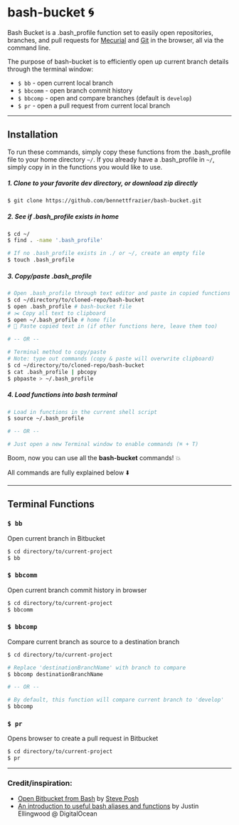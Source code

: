# bash-bucket 🌀
Bash Bucket is a .bash_profile function set to easily open repositories, branches, and pull requests for [Mecurial](https://www.mercurial-scm.org/) and [Git](https://git-scm.com/) in the browser, all via the command line.

The purpose of bash-bucket is to efficiently open up current branch details through the terminal window:
- `$ bb` - open current local branch
- `$ bbcomm` - open branch commit history
- `$ bbcomp` - open and compare branches (default is `develop`)
- `$ pr` - open a pull request from current local branch

---------

## Installation

To run these commands, simply copy these functions from the .bash_profile file to your home directory `~/`. If you already have a .bash_profile in `~/`, simply copy in in the functions you would like to use.

##### 1. Clone to your favorite dev directory, or download zip directly
```sh
$ git clone https://github.com/bennettfrazier/bash-bucket.git
```

##### 2. See if .bash_profile exists in home
```sh
$ cd ~/
$ find . -name '.bash_profile'

# If no .bash_profile exists in ./ or ~/, create an empty file
$ touch .bash_profile
```

##### 3. Copy/paste .bash_profile
```sh
# Open .bash_profile through text editor and paste in copied functions
$ cd ~/directory/to/cloned-repo/bash-bucket
$ open .bash_profile # bash-bucket file
# ✂️ Copy all text to clipboard
$ open ~/.bash_profile # home file
# 📑 Paste copied text in (if other functions here, leave them too)

# -- OR --  

# Terminal method to copy/paste
# Note: type out commands (copy & paste will overwrite clipboard)
$ cd ~/directory/to/cloned-repo/bash-bucket
$ cat .bash_profile | pbcopy
$ pbpaste > ~/.bash_profile
```
##### 4. Load functions into bash terminal
```sh
# Load in functions in the current shell script
$ source ~/.bash_profile

# -- OR --

# Just open a new Terminal window to enable commands (⌘ + T)
```
Boom, now you can use all the **bash-bucket** commands! 💥

All commands are fully explained below ⬇️

---------

## Terminal Functions
### `$ bb`
Open current branch in Bitbucket
``` sh
$ cd directory/to/current-project
$ bb
```
### `$ bbcomm`
Open current branch commit history in browser
``` sh
$ cd directory/to/current-project
$ bbcomm
```
### `$ bbcomp`
Compare current branch as source to a destination branch
``` sh
$ cd directory/to/current-project

# Replace 'destinationBranchName' with branch to compare
$ bbcomp destinationBranchName

# -- OR --

# By default, this function will compare current branch to 'develop'
$ bbcomp
```
### `$ pr`
Opens browser to create a pull request in Bitbucket
``` sh
$ cd directory/to/current-project
$ pr
```

---------

### Credit/inspiration:
- [Open Bitbucket from Bash](http://hgtip.com/tips/advanced/2009-10-08-open-Bitbucket-from-bash/) by [Steve Posh](http://stevelosh.com/)
- [An introduction to useful bash aliases and functions](https://www.digitalocean.com/community/tutorials/an-introduction-to-useful-bash-aliases-and-functions) by Justin Ellingwood @ DigitalOcean
